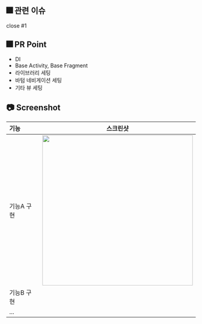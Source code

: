 ## :fireworks: 관련 이슈

close #1

## :fireworks: PR Point

- DI
- Base Activity, Base Fragment
- 라이브러리 세팅
- 바텀 네비게이션 세팅
- 기타 뷰 세팅

## 📷 Screenshot
|기능|스크린샷|
|:---|---|
|기능A 구현|<img src = "" width = 400>|
|기능B 구현||
|...||
